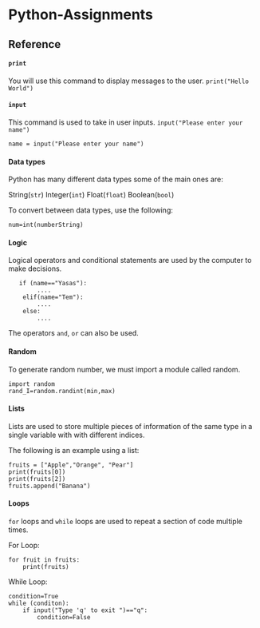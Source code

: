 # Python-Assignments
## Reference ##
#### `print` ####
You will use this command to display messages to the user. `print("Hello World")` 
#### `input` ####
This command is used to take in user inputs. `input("Please enter your name")`

    name = input("Please enter your name")

#### Data types ####
Python has many different data types some of the main ones are:

String(`str`)   Integer(`int`)   Float(`float`)  Boolean(`bool`)

To convert between data types, use the following:

    num=int(numberString)
#### Logic ####
Logical operators and conditional statements are used by the computer to make decisions. 

       if (name=="Yasas"):
            ....
        elif(name="Tem"):
            ....
        else:
            ....
The operators `and`, `or` can also be used. 
#### Random ####
To generate random number, we must import a module called random. 

    import random
    rand_I=random.randint(min,max)
 
#### Lists ####
Lists are used to store multiple pieces of information of the same type in a single variable with with different indices. 

The following is an example using a list:

    fruits = ["Apple","Orange", "Pear"]
    print(fruits[0])
    print(fruits[2])
    fruits.append("Banana")
    
#### Loops ####
`for` loops and `while` loops are used to repeat a section of code multiple times.

For Loop: 

    for fruit in fruits:
        print(fruits)
        
While Loop:
    
    condition=True 
    while (conditon):
        if input("Type 'q' to exit ")=="q":
            condition=False 
